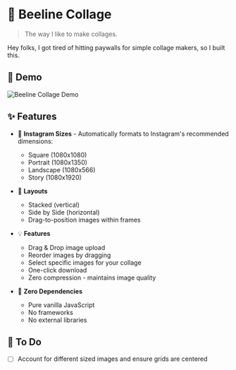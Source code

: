 # 📸 Beeline Collage

> The way I like to make collages.

Hey folks, I got tired of hitting paywalls for simple collage makers, so I built this.

## 🎥 Demo

![Beeline Collage Demo](/demo.gif)

## ✨ Features

- 🎯 **Instagram Sizes** - Automatically formats to Instagram's recommended dimensions:
  - Square (1080x1080)
  - Portrait (1080x1350)
  - Landscape (1080x566)
  - Story (1080x1920)

- 🎨 **Layouts**
  - Stacked (vertical)
  - Side by Side (horizontal)
  - Drag-to-position images within frames

- 💡 **Features**
  - Drag & Drop image upload
  - Reorder images by dragging
  - Select specific images for your collage
  - One-click download
  - Zero compression - maintains image quality

- 🎉 **Zero Dependencies**
  - Pure vanilla JavaScript
  - No frameworks
  - No external libraries

## 📝 To Do

- [ ] Account for different sized images and ensure grids are centered
